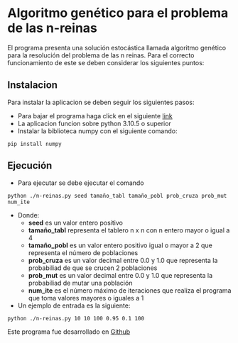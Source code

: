 # Algoritmo genético para el problema de las n-reinas
El programa presenta una solución estocástica llamada algoritmo genético para la resolución del problema de las n reinas.
Para el correcto funcionamiento de este se deben considerar los siguientes puntos:
## Instalacion
Para instalar la aplicacion se deben seguir los siguientes pasos:
- Para bajar el programa haga click en el siguiente [link](https://github.com/JuanBaezaB/metaheuristica-trabajo-1/archive/refs/heads/main.zip)
- La aplicacion funcion sobre python 3.10.5 o superior
- Instalar la biblioteca numpy con el siguiente comando:
```
pip install numpy
```
## Ejecución
- Para ejecutar se debe ejecutar el comando 
```
python ./n-reinas.py seed tamaño_tabl tamaño_pobl prob_cruza prob_mut num_ite
```
- Donde:
  - **seed** es un valor entero positivo
  - **tamaño_tabl** representa el tablero n x n con n entero mayor o igual a 4
  - **tamaño_pobl** es un valor entero positivo igual o mayor a 2 que representa el número de poblaciones
  - **prob_cruza** es un valor decimal entre 0.0 y 1.0 que representa la probabiliad de que se crucen 2 poblaciones
  - **prob_mut** es un valor decimal entre 0.0 y 1.0 que representa la probabiliad de mutar una población
  - **num_ite** es el número máximo de iteraciones que realiza el programa que toma valores mayores o iguales a 1
- Un ejemplo de entrada es la siguiente:
```
python ./n-reinas.py 10 10 100 0.95 0.1 100
```

Este programa fue desarrollado en [Github](https://github.com/JuanBaezaB/metaheuristica-trabajo-1)
